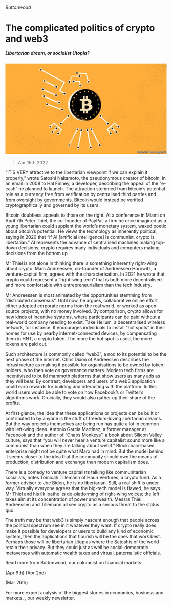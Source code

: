 ###### Buttonwood

# The complicated politics of crypto and web3 

##### Libertarian dream, or socialist Utopia? 

![image](images/20220416_FND002_0.jpg) 

> Apr 16th 2022 

“IT’S VERY attractive to the libertarian viewpoint if we can explain it properly,” wrote Satoshi Nakamoto, the pseudonymous creator of bitcoin, in an email in 2008 to Hal Finney, a developer, describing the appeal of the “e-cash” he planned to launch. The attraction stemmed from bitcoin’s potential role as a currency free from verification by centralised third parties and from oversight by governments. Bitcoin would instead be verified cryptographically and governed by its users.

Bitcoin doubtless appeals to those on the right. At a conference in Miami on April 7th Peter Thiel, the co-founder of PayPal, a firm he once imagined as a young libertarian could supplant the world’s monetary system, waxed poetic about bitcoin’s potential. He views the technology as inherently political, saying in 2020 that “if AI [artificial intelligence] is communist, crypto is libertarian.” AI represents the advance of centralised machines making top-down decisions; crypto requires many individuals and computers making decisions from the bottom up.


Mr Thiel is not alone in thinking there is something inherently right-wing about crypto. Marc Andreessen, co-founder of Andreessen Horowitz, a venture-capital firm, agrees with the characterisation. In 2021 he wrote that crypto could represent a “right-wing tech” that is both more decentralised and more comfortable with entrepreneurialism than the tech industry.

Mr Andreessen is most animated by the opportunities stemming from “distributed consensus”. Until now, he argues, collaborative online effort either adopted corporate norms from the real world, or worked as open-source projects, with no money involved. By comparison, crypto allows for new kinds of incentive systems, where participants can be paid without a real-world company needing to exist. Take Helium, a decentralised wireless network, for instance. It encourages individuals to install “hot spots” in their homes for use by nearby internet-connected devices, by compensating them in HNT, a crypto token. The more the hot spot is used, the more tokens are paid out.

Such architecture is commonly called “web3”, a nod to its potential to be the next phase of the internet. Chris Dixon of Andreessen describes the infrastructure as making it possible for organisations to be owned by token-holders, who then vote on governance matters. Modern tech firms are incentivised to build mammoth platforms that show users as many ads as they will bear. By contrast, developers and users of a web3 application could earn rewards for building and interacting with the platform. In this world users would be able to vote on how Facebook’s or Twitter’s algorithms work. Crucially, they would also gather up their share of the profits.

At first glance, the idea that these applications or projects can be built or contributed to by anyone is the stuff of freedom-loving libertarian dreams. But the way projects themselves are being run has quite a lot in common with left-wing ideas. Antonio García Martínez, a former manager at Facebook and the author of “Chaos Monkeys”, a book about Silicon Valley culture, says that “you will never hear a venture capitalist sound more like a communist than when they are talking about web3.” Blockchain-based enterprise might not be quite what Marx had in mind. But the model behind it seems closer to the idea that the community should own the means of production, distribution and exchange than modern capitalism does.

There is a comedy to venture capitalists talking like communitarian socialists, notes Tomicah Tillemann of Haun Ventures, a crypto fund. As a former adviser to Joe Biden, he is no libertarian. Still, a real shift is under way. Virtually everyone agrees that the big-tech model is flawed, he says. Mr Thiel and his ilk loathe its de-platforming of right-wing voices; the left takes aim at its concentration of power and wealth. Messrs Thiel, Andreessen and Tillemann all see crypto as a serious threat to the status quo.

The truth may be that web3 is simply nascent enough that people across the political spectrum see in it whatever they want. If crypto really does make it possible for developers or users to build any kind of economic system, then the applications that flourish will be the ones that work best. Perhaps those will be libertarian Utopias where the Satoshis of the world retain their privacy. But they could just as well be social-democratic metaverses with automatic wealth taxes and virtual, paternalistic officials.

Read more from Buttonwood, our columnist on financial markets:

 (Apr 9th) (Apr 2nd)

 (Mar 26th)

For more expert analysis of the biggest stories in economics, business and markets, , our weekly newsletter.

